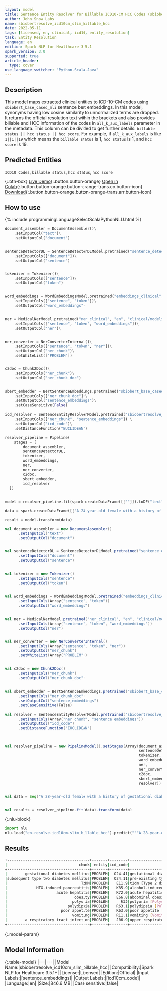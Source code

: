 ```yaml
---
layout: model
title: Sentence Entity Resolver for Billable ICD10-CM HCC Codes (sbiobertresolve_icd10cm_slim_billable_hcc)
author: John Snow Labs
name: sbiobertresolve_icd10cm_slim_billable_hcc
date: 2022-05-11
tags: [licensed, en, clinical, icd10, entity_resolution]
task: Entity Resolution
language: en
edition: Spark NLP for Healthcare 3.5.1
spark_version: 3.0
supported: true
article_header:
  type: cover
use_language_switcher: "Python-Scala-Java"
---
```



## Description


This model maps extracted clinical entities to ICD-10-CM codes using `sbiobert_base_cased_mli` sentence bert embeddings. In this model, synonyms having low cosine similarity to unnormalized terms are dropped. It returns the official resolution text within the brackets and also provides billable and HCC information of the codes in `all_k_aux_labels` parameter in the metadata. This column can be divided to get further details: `billable status || hcc status || hcc score`. For example, if `all_k_aux_labels` is like `1||1||19` which means the `billable status` is 1, `hcc status` is 1, and `hcc score` is 19.


## Predicted Entities


`ICD10 Codes`, `billable status`, `hcc status`, `hcc score`


{:.btn-box}
[Live Demo](https://demo.johnsnowlabs.com/healthcare/ER_ICD10_CM/){:.button.button-orange}
[Open in Colab](https://colab.research.google.com/github/JohnSnowLabs/spark-nlp-workshop/blob/master/tutorials/streamlit_notebooks/healthcare/ER_ICD10_CM.ipynb){:.button.button-orange.button-orange-trans.co.button-icon}
[Download](https://s3.amazonaws.com/auxdata.johnsnowlabs.com/clinical/models/sbiobertresolve_icd10cm_slim_billable_hcc_en_3.5.1_3.0_1652294908790.zip){:.button.button-orange.button-orange-trans.arr.button-icon}


## How to use


<div class="tabs-box" markdown="1">
{% include programmingLanguageSelectScalaPythonNLU.html %}

```python
document_assembler = DocumentAssembler()\
    .setInputCol("text")\
    .setOutputCol("document")


sentenceDetectorDL = SentenceDetectorDLModel.pretrained("sentence_detector_dl_healthcare", "en", "clinical/models")\
    .setInputCols(["document"])\
    .setOutputCol("sentence")


tokenizer = Tokenizer()\
    .setInputCols(["sentence"])\
    .setOutputCol("token")


word_embeddings = WordEmbeddingsModel.pretrained("embeddings_clinical", "en", "clinical/models")\
    .setInputCols(["sentence", "token"])\
    .setOutputCol("word_embeddings")


ner = MedicalNerModel.pretrained("ner_clinical", "en", "clinical/models")\
    .setInputCols(["sentence", "token", "word_embeddings"])\
    .setOutputCol("ner")\


ner_converter = NerConverterInternal()\
    .setInputCols(["sentence", "token", "ner"])\
    .setOutputCol("ner_chunk")\
    .setWhiteList(["PROBLEM"])


c2doc = Chunk2Doc()\
    .setInputCols("ner_chunk")\
    .setOutputCol("ner_chunk_doc") 


sbert_embedder = BertSentenceEmbeddings.pretrained("sbiobert_base_cased_mli", "en", "clinical/models")\
    .setInputCols(["ner_chunk_doc"])\
    .setOutputCol("sentence_embeddings")\
    .setCaseSensitive(False)
    
icd_resolver = SentenceEntityResolverModel.pretrained("sbiobertresolve_icd10cm_slim_billable_hcc", "en", "clinical/models") \
    .setInputCols(["ner_chunk", "sentence_embeddings"]) \
    .setOutputCol("icd_code")\
    .setDistanceFunction("EUCLIDEAN")
    
resolver_pipeline = Pipeline(
    stages = [
        document_assembler,
        sentenceDetectorDL,
        tokenizer,
        word_embeddings,
        ner,
        ner_converter,
        c2doc,
        sbert_embedder,
        icd_resolver
  ])


model = resolver_pipeline.fit(spark.createDataFrame([[""]]).toDF("text"))

data = spark.createDataFrame([["A 28-year-old female with a history of gestational diabetes mellitus diagnosed eight years prior to presentation and subsequent type two diabetes mellitus (T2DM), one prior episode of HTG-induced pancreatitis three years prior to presentation, associated with acute hepatitis and obesity , presented with a one-week history of polyuria, polydipsia, poor appetite, and vomiting. Two weeks prior to presentation, she was treated with a five-day course of amoxicillin for a respiratory tract infection."]]).toDF("text")

result = model.transform(data)
```
```scala
val document_assembler = new DocumentAssembler()
      .setInputCol("text")
      .setOutputCol("document")


val sentenceDetectorDL = SentenceDetectorDLModel.pretrained("sentence_detector_dl_healthcare", "en", "clinical/models")
      .setInputCols("document")
      .setOutputCol("sentence")


val tokenizer = new Tokenizer()
      .setInputCols("sentence")
      .setOutputCol("token")


val word_embeddings = WordEmbeddingsModel.pretrained("embeddings_clinical", "en", "clinical/models")
      .setInputCols(Array("sentence", "token"))
      .setOutputCol("word_embeddings")


val ner = MedicalNerModel.pretrained("ner_clinical", "en", "clinical/models")
      .setInputCols(Array("sentence", "token", "word_embeddings"))
      .setOutputCol("ner")


val ner_converter = new NerConverterInternal()
      .setInputCols(Array("sentence", "token", "ner"))
      .setOutputCol("ner_chunk")
      .setWhiteList(Array("PROBLEM"))


val c2doc = new Chunk2Doc()
      .setInputCols("ner_chunk")
      .setOutputCol("ner_chunk_doc") 


val sbert_embedder = BertSentenceEmbeddings.pretrained("sbiobert_base_cased_mli", "en", "clinical/models")
      .setInputCols("ner_chunk_doc")
      .setOutputCol("sentence_embeddings")
      .setCaseSensitive(False)
    
val resolver = SentenceEntityResolverModel.pretrained("sbiobertresolve_icd10cm_slim_billable_hcc", "en", "clinical/models")
      .setInputCols(Array("ner_chunk", "sentence_embeddings"))
      .setOutputCol("icd_code")
      .setDistanceFunction("EUCLIDEAN")
    


val resolver_pipeline = new PipelineModel().setStages(Array(document_assembler, 
                                                            sentenceDetectorDL, 
                                                            tokenizer, 
                                                            word_embeddings, 
                                                            ner, 
                                                            ner_converter,  
                                                            c2doc, 
                                                            sbert_embedder, 
                                                            resolver))


val data = Seq("A 28-year-old female with a history of gestational diabetes mellitus diagnosed eight years prior to presentation and subsequent type two diabetes mellitus (T2DM), one prior episode of HTG-induced pancreatitis three years prior to presentation, associated with acute hepatitis and obesity , presented with a one-week history of polyuria, polydipsia, poor appetite, and vomiting. Two weeks prior to presentation, she was treated with a five-day course of amoxicillin for a respiratory tract infection.").toDS.toDF("text")


val results = resolver_pipeline.fit(data).transform(data)
```


{:.nlu-block}
```python
import nlu
nlu.load("en.resolve.icd10cm.slim_billable_hcc").predict("""A 28-year-old female with a history of gestational diabetes mellitus diagnosed eight years prior to presentation and subsequent type two diabetes mellitus (T2DM), one prior episode of HTG-induced pancreatitis three years prior to presentation, associated with acute hepatitis and obesity , presented with a one-week history of polyuria, polydipsia, poor appetite, and vomiting. Two weeks prior to presentation, she was treated with a five-day course of amoxicillin for a respiratory tract infection.""")
```

</div>


## Results


```bash
+-------------------------------------+-------+--------+-------------------------------------------------------------------+--------------------------------------------------+-------------------------------------------------------+
|                                chunk| entity|icd_code|                                                  all_k_resolutions|                                       all_k_codes|                                      all_k_aux_labels |
+-------------------------------------+-------+--------+-------------------------------------------------------------------+--------------------------------------------------+-------------------------------------------------------+
|        gestational diabetes mellitus|PROBLEM|  O24.41|gestational diabetes mellitus [Gestational diabetes mellitus in ...|O24.41:::E11.9:::O24.919:::O24.419:::O24.439:::...| 0||0||0:::1||1||19:::1||0||0:::1||0||0:::1||0||0:::...|
|subsequent type two diabetes mellitus|PROBLEM|  O24.11|pre-existing type 2 diabetes mellitus [Pre-existing type 2 diabe...|O24.11:::E11.8:::E11.9:::E11:::E13.9:::E11.3:::...| 0||0||0:::1||1||18:::1||1||19:::0||0||0:::1||1||19:...|
|                                 T2DM|PROBLEM|   E11.9|t2dm [Type 2 diabetes mellitus without complications]:::gm>2 [GM...|E11.9:::E75.00:::H35.89:::F80.0:::R44.8:::M79.8...| 1||1||19:::1||1||52:::1||0||0:::1||0||0:::1||0||0::...|
|             HTG-induced pancreatitis|PROBLEM|   K85.9|alcohol-induced pancreatitis [Acute pancreatitis, unspecified]:::..|K85.9:::F10.988:::K85.3:::K85:::K85.2:::K85.8::...| 0||0||0:::1||1||55:::0||0||0:::0||0||0:::0||0||0:::...|
|                      acute hepatitis|PROBLEM|   K72.0|acute hepatitis [Acute and subacute hepatic failure]:::acute hep...|K72.0:::B17.9:::B15.9:::B15:::B17.2:::Z03.89:::...| 0||0||0:::1||0||0:::1||0||0:::0||0||0:::1||0||0:::1...|
|                              obesity|PROBLEM|   E66.8|abdominal obesity [Other obesity]:::overweight and obesity [Over...|E66.8:::E66:::E66.01:::E66.9:::Z91.89:::E66.3::...| 1||0||0:::0||0||0:::1||1||22:::1||0||0:::1||0||0:::...|
|                             polyuria|PROBLEM|     R35|polyuria [Polyuria]:::nocturnal polyuria [Nocturnal polyuria]:::...|R35:::R35.81:::R35.89:::R31:::R30.0:::E72.01:::...| 0||0||0:::1||0||0:::1||0||0:::0||0||0:::1||0||0:::1...|
|                           polydipsia|PROBLEM|   R63.1|polydipsia [Polydipsia]:::psychogenic polydipsia [Other impulse ...|R63.1:::F63.89:::O40:::O40.9XX0:::G47.50:::G47....| 1||0||0:::1||0||0:::0||0||0:::1||0||0:::1||0||0:::0...|
|                        poor appetite|PROBLEM|   R63.0|poor appetite [Anorexia]:::patient dissatisfied with nutrition r...|R63.0:::Z76.89:::R53.1:::R10.9:::R45.81:::R44.8...| 1||0||0:::1||0||0:::1||0||0:::1||0||0:::1||0||0:::1...|
|                             vomiting|PROBLEM|   R11.1|vomiting [Vomiting]:::vomiting [Vomiting, unspecified]:::intermi...|R11.1:::R11.10:::R11:::G43.A0:::G43.A:::R11.0::...| 0||0||0:::1||0||0:::0||0||0:::1||0||0:::0||0||0:::1...|
|        a respiratory tract infection|PROBLEM|   J06.9|upper respiratory tract infection [Acute upper respiratory infec...|J06.9:::T17.9:::T17:::J04.10:::J22:::J98.8:::J9...| 1||0||0:::0||0||0:::0||0||0:::1||0||0:::1||0||0:::1...|
+-------------------------------------+-------+--------+----------------------------------------------------------------------------------------------------+--------------------------------------------------+-------------------------------------------------------+


```


{:.model-param}
## Model Information


{:.table-model}
|---|---|
|Model Name:|sbiobertresolve_icd10cm_slim_billable_hcc|
|Compatibility:|Spark NLP for Healthcare 3.5.1+|
|License:|Licensed|
|Edition:|Official|
|Input Labels:|[sentence_embeddings]|
|Output Labels:|[icd10cm_code]|
|Language:|en|
|Size:|846.6 MB|
|Case sensitive:|false|
<!--stackedit_data:
eyJoaXN0b3J5IjpbLTE1Nzk5NzQxNTcsLTE0MjY2MTg4OTNdfQ
==
-->